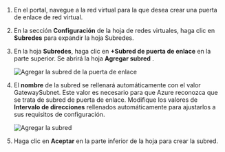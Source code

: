 1. En el portal, navegue a la red virtual para la que desea crear una puerta de enlace de red virtual.
2. En la sección **Configuración** de la hoja de redes virtuales, haga clic en **Subredes** para expandir la hoja Subredes.
3. En la hoja **Subredes**, haga clic en **+Subred de puerta de enlace** en la parte superior. Se abrirá la hoja **Agregar subred** . 
   
    ![Agregar la subred de la puerta de enlace](./media/vpn-gateway-add-gwsubnet-s2s-rm-portal-include/addgwsubnet.png "Agregar la subred de la puerta de enlace")
4. El **nombre** de la subred se rellenará automáticamente con el valor GatewaySubnet. Este valor es necesario para que Azure reconozca que se trata de subred de puerta de enlace. Modifique los valores de **Intervalo de direcciones** rellenados automáticamente para ajustarlos a sus requisitos de configuración.

    ![Agregar la subred](./media/vpn-gateway-add-gwsubnet-s2s-rm-portal-include/gwsubnet.png "Agregar la subred")
5. Haga clic en **Aceptar** en la parte inferior de la hoja para crear la subred.